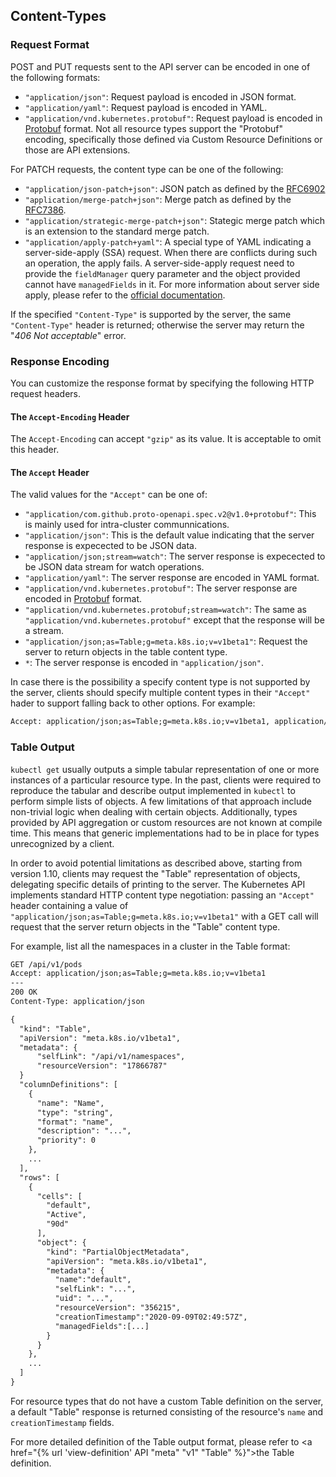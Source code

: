 ## Content-Types

### Request Format

POST and PUT requests sent to the API server can be encoded in one of the
following formats:

- `"application/json"`: Request payload is encoded in JSON format.
- `"application/yaml"`: Request payload is encoded in YAML.
- `"application/vnd.kubernetes.protobuf"`: Request payload is encoded in
  <a href="https://developers.google.com/protocol-buffers" target="_blank">
  Protobuf</a> format.
  Not all resource types support the "Protobuf" encoding, specifically those
  defined via Custom Resource Definitions or those are API extensions.

For PATCH requests, the content type can be one of the following:

- `"application/json-patch+json"`: JSON patch as defined by the
  <a href="https://tools.ietf.org/html/rfc6902" target="_blank">
  RFC6902</a>
- `"application/merge-patch+json"`: Merge patch as defined by the
  <a href="https://tools.ietf.org/html/rfc7386" target="_blank">
  RFC7386</a>.
- `"application/strategic-merge-patch+json"`: Stategic merge patch which is an
  extension to the standard merge patch.
- `"application/apply-patch+yaml"`: A special type of YAML indicating
  a server-side-apply (SSA) request. When there are conflicts during such an
  operation, the apply fails. A server-side-apply request need to provide the
  `fieldManager` query parameter and the object provided cannot have
  `managedFields` in it. For more information about server side apply,
  please refer to the
  <a href="https://kubernetes.io/docs/reference/using-api/server-side-apply/"
  target="_blank">official documentation</a>.

If the specified `"Content-Type"` is supported by the server, the same
`"Content-Type"` header is returned; otherwise the server may return the
"*406 Not acceptable*" error.

### Response Encoding

You can customize the response format by specifying the following HTTP request
headers.

#### The `Accept-Encoding` Header

The `Accept-Encoding` can accept `"gzip"` as its value. It is acceptable to
omit this header.

#### The `Accept` Header

The valid values for the `"Accept"` can be one of:

  * `"application/com.github.proto-openapi.spec.v2@v1.0+protobuf"`:
    This is mainly used for intra-cluster communnications.
  * `"application/json"`: This is the default value indicating that the server
    response is expecected to be JSON data.
  * `"application/json;stream=watch"`: The server response is expecected to be
    JSON data stream for watch operations.
  * `"application/yaml"`: The server response are encoded in YAML format.
  * `"application/vnd.kubernetes.protobuf"`: The server response are encoded in
    [Protobuf](https://developers.google.com/protocol-buffers) format.
  * `"application/vnd.kubernetes.protobuf;stream=watch"`: The same as
    `"application/vnd.kubernetes.protobuf"` except that the response will be a
    stream.
  * `"application/json;as=Table;g=meta.k8s.io;v=v1beta1"`: Request the server
    to return objects in the table content type.
  * `*`: The server response is encoded in `"application/json"`.

In case there is the possibility a specify content type is not supported by
the server, clients should specify multiple content types in their `"Accept"`
hader to support falling back to other options. For example:

```html
Accept: application/json;as=Table;g=meta.k8s.io;v=v1beta1, application/json
```

### Table Output

`kubectl get` usually outputs a simple tabular representation of one or more
instances of a particular resource type. In the past, clients were required to
reproduce the tabular and describe output implemented in `kubectl` to perform
simple lists of objects. A few limitations of that approach include
non-trivial logic when dealing with certain objects. Additionally, types
provided by API aggregation or custom resources are not known at compile time.
This means that generic implementations had to be in place for types
unrecognized by a client.

In order to avoid potential limitations as described above, starting from
version 1.10, clients may request the "Table" representation of objects,
delegating specific details of printing to the server. The Kubernetes API
implements standard HTTP content type negotiation: passing an `"Accept"`
header containing a value of
`"application/json;as=Table;g=meta.k8s.io;v=v1beta1"` with a GET call will
request that the server return objects in the "Table" content type.

For example, list all the namespaces in a cluster in the Table format:

```html
GET /api/v1/pods
Accept: application/json;as=Table;g=meta.k8s.io;v=v1beta1
---
200 OK
Content-Type: application/json

{
  "kind": "Table",
  "apiVersion": "meta.k8s.io/v1beta1",
  "metadata": {
      "selfLink": "/api/v1/namespaces",
      "resourceVersion": "17866787"
  }
  "columnDefinitions": [
    {
      "name": "Name",
      "type": "string",
      "format": "name",
      "description": "...",
      "priority": 0
    },
    ...
  ],
  "rows": [
    {
      "cells": [
        "default",
        "Active",
        "90d"
      ],
      "object": {
        "kind": "PartialObjectMetadata",
        "apiVersion": "meta.k8s.io/v1beta1",
        "metadata": {
          "name":"default",
          "selfLink": "...",
          "uid": "...",
          "resourceVersion": "356215",
          "creationTimestamp":"2020-09-09T02:49:57Z",
          "managedFields":[...]
        }
      }
    },
    ...
  ]
}
```

For resource types that do not have a custom Table definition on the server, a
default "Table" response is returned consisting of the resource's `name` and
`creationTimestamp` fields.

For more detailed definition of the Table output format, please refer to
<a href="{% url 'view-definition' API "meta" "v1" "Table" %}">the Table
</a> definition.
